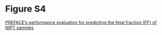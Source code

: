 # Figure S4

[PREFACE’s performance evaluation for predicting the fetal fraction (FF) of NIPT samples](../workflows/06_CNV_FF.md)
